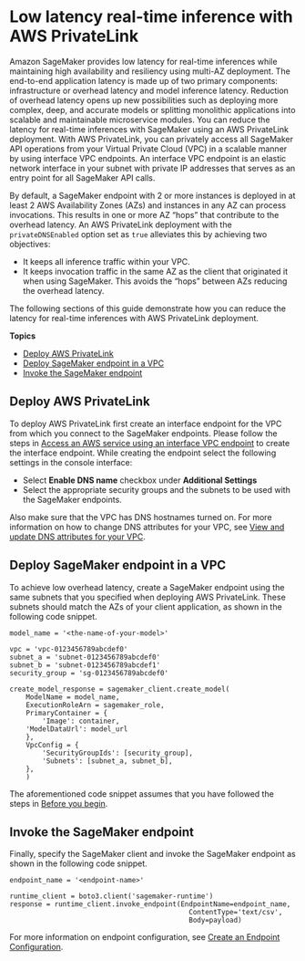 # Low latency real\-time inference with AWS PrivateLink<a name="realtime-endpoints-privatelink"></a>

Amazon SageMaker provides low latency for real\-time inferences while maintaining high availability and resiliency using multi\-AZ deployment\. The end\-to\-end application latency is made up of two primary components: infrastructure or overhead latency and model inference latency\. Reduction of overhead latency opens up new possibilities such as deploying more complex, deep, and accurate models or splitting monolithic applications into scalable and maintainable microservice modules\. You can reduce the latency for real\-time inferences with SageMaker using an AWS PrivateLink deployment\. With AWS PrivateLink, you can privately access all SageMaker API operations from your Virtual Private Cloud \(VPC\) in a scalable manner by using interface VPC endpoints\. An interface VPC endpoint is an elastic network interface in your subnet with private IP addresses that serves as an entry point for all SageMaker API calls\.

By default, a SageMaker endpoint with 2 or more instances is deployed in at least 2 AWS Availability Zones \(AZs\) and instances in any AZ can process invocations\. This results in one or more AZ “hops” that contribute to the overhead latency\. An AWS PrivateLink deployment with the `privateDNSEnabled` option set as `true` alleviates this by achieving two objectives:
+ It keeps all inference traffic within your VPC\.
+ It keeps invocation traffic in the same AZ as the client that originated it when using SageMaker\. This avoids the “hops” between AZs reducing the overhead latency\.

The following sections of this guide demonstrate how you can reduce the latency for real\-time inferences with AWS PrivateLink deployment\.

**Topics**
+ [Deploy AWS PrivateLink](#deploy-privatelink)
+ [Deploy SageMaker endpoint in a VPC](#deploy-sagemaker-inference-endpoint)
+ [Invoke the SageMaker endpoint](#invoke-sagemaker-inference-endpoint)

## Deploy AWS PrivateLink<a name="deploy-privatelink"></a>

To deploy AWS PrivateLink first create an interface endpoint for the VPC from which you connect to the SageMaker endpoints\. Please follow the steps in [ Access an AWS service using an interface VPC endpoint](https://docs.aws.amazon.com/vpc/latest/privatelink/create-interface-endpoint.html) to create the interface endpoint\. While creating the endpoint select the following settings in the console interface:
+ Select **Enable DNS name** checkbox under **Additional Settings**
+ Select the appropriate security groups and the subnets to be used with the SageMaker endpoints\.

Also make sure that the VPC has DNS hostnames turned on\. For more information on how to change DNS attributes for your VPC, see [ View and update DNS attributes for your VPC](https://docs.aws.amazon.com/vpc/latest/userguide/vpc-dns.html#vpc-dns-updating)\.

## Deploy SageMaker endpoint in a VPC<a name="deploy-sagemaker-inference-endpoint"></a>

To achieve low overhead latency, create a SageMaker endpoint using the same subnets that you specified when deploying AWS PrivateLink\. These subnets should match the AZs of your client application, as shown in the following code snippet\.

```
model_name = '<the-name-of-your-model>'

vpc = 'vpc-0123456789abcdef0'
subnet_a = 'subnet-0123456789abcdef0'
subnet_b = 'subnet-0123456789abcdef1'
security_group = 'sg-0123456789abcdef0'

create_model_response = sagemaker_client.create_model(
    ModelName = model_name,
    ExecutionRoleArn = sagemaker_role,
    PrimaryContainer = {
        'Image': container,
	'ModelDataUrl': model_url
    },
    VpcConfig = {
        'SecurityGroupIds': [security_group],
        'Subnets': [subnet_a, subnet_b],
    },
    )
```

The aforementioned code snippet assumes that you have followed the steps in [Before you begin](realtime-endpoints-deployment.md#realtime-endpoints-deployment-setup)\.

## Invoke the SageMaker endpoint<a name="invoke-sagemaker-inference-endpoint"></a>

Finally, specify the SageMaker client and invoke the SageMaker endpoint as shown in the following code snippet\.

```
endpoint_name = '<endpoint-name>'
	
runtime_client = boto3.client('sagemaker-runtime')
response = runtime_client.invoke_endpoint(EndpointName=endpoint_name, 
                                            ContentType='text/csv', 
                                            Body=payload)
```

For more information on endpoint configuration, see [Create an Endpoint Configuration](realtime-endpoints-deployment.md#realtime-endpoints-deployment-create-endpoint-config)\.
